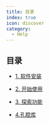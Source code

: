 ```yaml
---
title: 目录
index: true
icon: discover
category:
  - Help
---
```


## 目录

- [1. 软件安装](installation/README.md)

- [2. 开始使用](getstarted/README.md)

- [3. 探索功能](commands/README.md)

- [4.孔腔库](cavitylibrary/README.md)